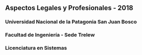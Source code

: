 ## Aspectos Legales y Profesionales - 2018

### Universidad Nacional de la Patagonia San Juan Bosco
### Facultad de Ingeniería - Sede Trelew
### Licenciatura en Sistemas
